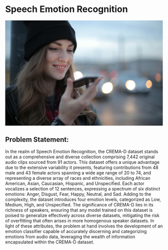 # Speech Emotion Recognition

![Alt text](https://raw.githubusercontent.com/raviatkumar/Speech-Emotion-Recognition/main/Image/Voice.jpg)


## Problem Statement:

In the realm of Speech Emotion Recognition, the CREMA-D dataset stands out as a comprehensive and diverse collection comprising 7,442 original audio clips sourced from 91 actors. This dataset offers a unique advantage due to the extensive variability it presents, featuring contributions from 48 male and 43 female actors spanning a wide age range of 20 to 74, and representing a diverse array of races and ethnicities, including African American, Asian, Caucasian, Hispanic, and Unspecified. Each actor vocalizes a selection of 12 sentences, expressing a spectrum of six distinct emotions: Anger, Disgust, Fear, Happy, Neutral, and Sad. Adding to the complexity, the dataset introduces four emotion levels, categorized as Low, Medium, High, and Unspecified. The significance of CREMA-D lies in its richness of speakers, ensuring that any model trained on this dataset is poised to generalize effectively across diverse datasets, mitigating the risk of overfitting that often arises in more homogenous speaker datasets. In light of these attributes, the problem at hand involves the development of an emotion classifier capable of accurately discerning and categorizing emotions from audio data, leveraging the wealth of information encapsulated within the CREMA-D dataset.




